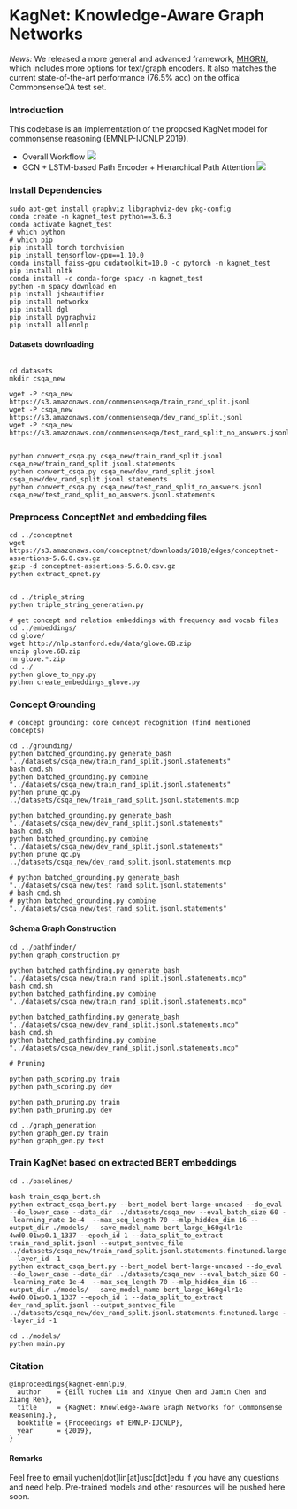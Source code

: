 # KagNet: Knowledge-Aware Graph Networks
 
*News:*
We released a more general and advanced framework, [MHGRN](https://github.com/INK-USC/MHGRN), which includes more options for text/graph encoders. It also matches the current state-of-the-art performance (76.5% acc) on the offical CommonsenseQA test set. 
 
### Introduction
This codebase is an implementation of the proposed KagNet model for commonsense reasoning (EMNLP-IJCNLP 2019). 


- Overall Workflow
![](figures/intro.jpg)
- GCN + LSTM-based Path Encoder + Hierarchical Path Attention
![](figures/kagnet.png)
 
 
### Install Dependencies 

```
sudo apt-get install graphviz libgraphviz-dev pkg-config
conda create -n kagnet_test python==3.6.3
conda activate kagnet_test
# which python
# which pip
pip install torch torchvision 
pip install tensorflow-gpu==1.10.0
conda install faiss-gpu cudatoolkit=10.0 -c pytorch -n kagnet_test 
pip install nltk
conda install -c conda-forge spacy -n kagnet_test
python -m spacy download en
pip install jsbeautifier
pip install networkx
pip install dgl
pip install pygraphviz
pip install allennlp
```

#### Datasets downloading
```

cd datasets
mkdir csqa_new

wget -P csqa_new https://s3.amazonaws.com/commensenseqa/train_rand_split.jsonl
wget -P csqa_new https://s3.amazonaws.com/commensenseqa/dev_rand_split.jsonl
wget -P csqa_new https://s3.amazonaws.com/commensenseqa/test_rand_split_no_answers.jsonl


python convert_csqa.py csqa_new/train_rand_split.jsonl csqa_new/train_rand_split.jsonl.statements
python convert_csqa.py csqa_new/dev_rand_split.jsonl csqa_new/dev_rand_split.jsonl.statements
python convert_csqa.py csqa_new/test_rand_split_no_answers.jsonl csqa_new/test_rand_split_no_answers.jsonl.statements
```

### Preprocess ConceptNet and embedding files
```
cd ../conceptnet
wget https://s3.amazonaws.com/conceptnet/downloads/2018/edges/conceptnet-assertions-5.6.0.csv.gz
gzip -d conceptnet-assertions-5.6.0.csv.gz
python extract_cpnet.py


cd ../triple_string
python triple_string_generation.py

# get concept and relation embeddings with frequency and vocab files
cd ../embeddings/
cd glove/
wget http://nlp.stanford.edu/data/glove.6B.zip
unzip glove.6B.zip
rm glove.*.zip
cd ../
python glove_to_npy.py  
python create_embeddings_glove.py
```

### Concept Grounding
```
# concept grounding: core concept recognition (find mentioned concepts)
 
cd ../grounding/
python batched_grounding.py generate_bash "../datasets/csqa_new/train_rand_split.jsonl.statements"
bash cmd.sh
python batched_grounding.py combine "../datasets/csqa_new/train_rand_split.jsonl.statements"
python prune_qc.py ../datasets/csqa_new/train_rand_split.jsonl.statements.mcp

python batched_grounding.py generate_bash "../datasets/csqa_new/dev_rand_split.jsonl.statements"
bash cmd.sh
python batched_grounding.py combine "../datasets/csqa_new/dev_rand_split.jsonl.statements"
python prune_qc.py ../datasets/csqa_new/dev_rand_split.jsonl.statements.mcp

# python batched_grounding.py generate_bash "../datasets/csqa_new/test_rand_split.jsonl.statements"
# bash cmd.sh
# python batched_grounding.py combine "../datasets/csqa_new/test_rand_split.jsonl.statements"
```

#### Schema Graph Construction
```
cd ../pathfinder/
python graph_construction.py

python batched_pathfinding.py generate_bash "../datasets/csqa_new/train_rand_split.jsonl.statements.mcp"
bash cmd.sh
python batched_pathfinding.py combine "../datasets/csqa_new/train_rand_split.jsonl.statements.mcp"

python batched_pathfinding.py generate_bash "../datasets/csqa_new/dev_rand_split.jsonl.statements.mcp"
bash cmd.sh
python batched_pathfinding.py combine "../datasets/csqa_new/dev_rand_split.jsonl.statements.mcp"

# Pruning 

python path_scoring.py train
python path_scoring.py dev

python path_pruning.py train
python path_pruning.py dev

cd ../graph_generation
python graph_gen.py train
python graph_gen.py test
```

### Train KagNet based on extracted BERT embeddings
```
cd ../baselines/

bash train_csqa_bert.sh
python extract_csqa_bert.py --bert_model bert-large-uncased --do_eval --do_lower_case --data_dir ../datasets/csqa_new --eval_batch_size 60 --learning_rate 1e-4  --max_seq_length 70 --mlp_hidden_dim 16 --output_dir ./models/ --save_model_name bert_large_b60g4lr1e-4wd0.01wp0.1_1337 --epoch_id 1 --data_split_to_extract train_rand_split.jsonl --output_sentvec_file ../datasets/csqa_new/train_rand_split.jsonl.statements.finetuned.large --layer_id -1 
python extract_csqa_bert.py --bert_model bert-large-uncased --do_eval --do_lower_case --data_dir ../datasets/csqa_new --eval_batch_size 60 --learning_rate 1e-4  --max_seq_length 70 --mlp_hidden_dim 16 --output_dir ./models/ --save_model_name bert_large_b60g4lr1e-4wd0.01wp0.1_1337 --epoch_id 1 --data_split_to_extract dev_rand_split.jsonl --output_sentvec_file ../datasets/csqa_new/dev_rand_split.jsonl.statements.finetuned.large --layer_id -1

cd ../models/
python main.py

```

### Citation
```
@inproceedings{kagnet-emnlp19,
  author    = {Bill Yuchen Lin and Xinyue Chen and Jamin Chen and Xiang Ren},
  title     = {KagNet: Knowledge-Aware Graph Networks for Commonsense Reasoning.},
  booktitle = {Proceedings of EMNLP-IJCNLP},
  year      = {2019},
}
``` 
#### Remarks
Feel free to email yuchen[dot]lin[at]usc[dot]edu if you have any questions and need help. 
Pre-trained models and other resources will be pushed here soon.


